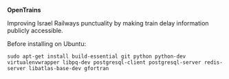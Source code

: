 <b>OpenTrains</b>

Improving Israel Railways punctuality by making train delay information publicly accessible.

Before installing on Ubuntu:

	sudo apt-get install build-essential git python python-dev virtualenvwrapper libpq-dev postgresql-client postgresql-server redis-server libatlas-base-dev gfortran

